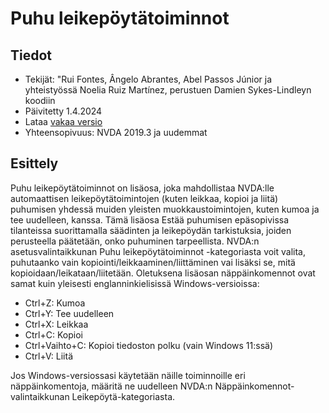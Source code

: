 # Puhu leikepöytätoiminnot


## Tiedot
* Tekijät: "Rui Fontes, Ângelo Abrantes, Abel Passos Júnior ja yhteistyössä Noelia Ruiz Martínez, perustuen Damien Sykes-Lindleyn koodiin
* Päivitetty 1.4.2024
* Lataa [vakaa versio][1]
* Yhteensopivuus: NVDA 2019.3 ja uudemmat


## Esittely
Puhu leikepöytätoiminnot on lisäosa, joka mahdollistaa NVDA:lle automaattisen leikepöytätoimintojen (kuten leikkaa, kopioi ja liitä) puhumisen yhdessä muiden yleisten muokkaustoimintojen, kuten kumoa ja tee uudelleen, kanssa.
Tämä lisäosa Estää puhumisen epäsopivissa tilanteissa suorittamalla säädinten ja leikepöydän tarkistuksia, joiden perusteella päätetään, onko puhuminen tarpeellista.
NVDA:n asetusvalintaikkunan Puhu leikepöytätoiminnot -kategoriasta voit valita, puhutaanko vain kopiointi/leikkaaminen/liittäminen vai lisäksi se, mitä kopioidaan/leikataan/liitetään.
Oletuksena lisäosan näppäinkomennot ovat samat kuin yleisesti englanninkielisissä Windows-versioissa:
* Ctrl+Z: Kumoa
* Ctrl+Y: Tee uudelleen
* Ctrl+X: Leikkaa
* Ctrl+C: Kopioi
* Ctrl+Vaihto+C: Kopioi tiedoston polku (vain Windows 11:ssä)
* Ctrl+V: Liitä

Jos Windows-versiossasi käytetään näille toiminnoille eri näppäinkomentoja, määritä ne uudelleen NVDA:n Näppäinkomennot-valintaikkunan Leikepöytä-kategoriasta.


[1]: https://github.com/ruifontes/clipspeak/releases/download/2025.06.13/clipspeak-2025.06.13.nvda-addon
